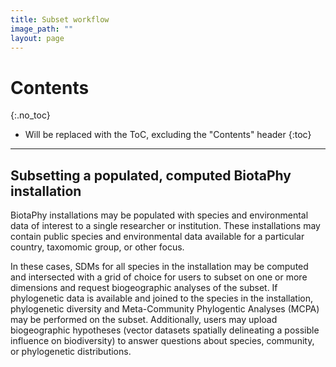 ```yaml
---
title: Subset workflow
image_path: ""
layout: page
---
```

# Contents
{:.no_toc}

* Will be replaced with the ToC, excluding the "Contents" header
{:toc}

___

## Subsetting a populated, computed BiotaPhy installation

BiotaPhy installations may be populated with species and environmental data
of interest to a single researcher or institution.  These installations may
contain public species and environmental data available for a particular 
country, taxomomic group, or 
other focus.  

In these cases, SDMs for all species in the installation may be 
computed and intersected with a grid of choice for users to subset on one 
or more dimensions and request biogeographic analyses of the subset.  If 
phylogenetic data is available and joined to the species in the installation,
phylogenetic diversity and Meta-Community Phylogentic Analyses (MCPA) may be
performed on the subset.  Additionally, users may upload biogeographic 
hypotheses (vector datasets spatially delineating a possible influence on 
biodiversity) to answer questions about species, community, or 
phylogenetic distributions.



